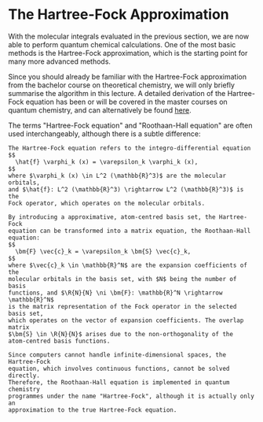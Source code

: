 # The Hartree-Fock Approximation

With the molecular integrals evaluated in the previous section, we are now
able to perform quantum chemical calculations. One of the most basic methods
is the Hartree-Fock approximation, which is the starting point for many
more advanced methods. 

Since you should already be familiar with the Hartree-Fock approximation 
from the bachelor course on theoretical chemistry, we will only briefly 
summarise the algorithm in this lecture. A detailed derivation of the 
Hartree-Fock equation has been or will be covered in the master courses on 
quantum chemistry, and can alternatively be found 
<a href="../assets/misc/Derivation_of_the_Hartree_Fock_Equation.pdf" target="_blank">here</a>.

The terms "Hartree-Fock equation" and "Roothaan-Hall equation" are often used
interchangeably, although there is a subtle difference:
```admonish note title="Hartree-Fock vs. Roothaan-Hall Equation"
The Hartree-Fock equation refers to the integro-differential equation
$$
  \hat{f} \varphi_k (x) = \varepsilon_k \varphi_k (x),
$$
where $\varphi_k (x) \in L^2 (\mathbb{R}^3)$ are the molecular orbitals,
and $\hat{f}: L^2 (\mathbb{R}^3) \rightarrow L^2 (\mathbb{R}^3)$ is the 
Fock operator, which operates on the molecular orbitals.

By introducing a approximative, atom-centred basis set, the Hartree-Fock
equation can be transformed into a matrix equation, the Roothaan-Hall equation:
$$
  \bm{F} \vec{c}_k = \varepsilon_k \bm{S} \vec{c}_k,
$$
where $\vec{c}_k \in \mathbb{R}^N$ are the expansion coefficients of the
molecular orbitals in the basis set, with $N$ being the number of basis 
functions, and $\R{N}{N} \ni \bm{F}: \mathbb{R}^N \rightarrow \mathbb{R}^N$
is the matrix representation of the Fock operator in the selected basis set,
which operates on the vector of expansion coefficients. The overlap matrix
$\bm{S} \in \R{N}{N}$ arises due to the non-orthogonality of the 
atom-centred basis functions.

Since computers cannot handle infinite-dimensional spaces, the Hartree-Fock
equation, which involves continuous functions, cannot be solved directly. 
Therefore, the Roothaan-Hall equation is implemented in quantum chemistry
programmes under the name "Hartree-Fock", although it is actually only an
approximation to the true Hartree-Fock equation.
```

